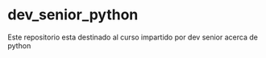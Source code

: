 # dev_senior_python
Este repositorio esta destinado al curso impartido por dev senior acerca de python
